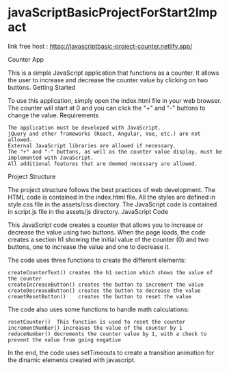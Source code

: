 # javaScriptBasicProjectForStart2Impact
link free host : https://javascriptbasic-project-counter.netlify.app/

Counter App

This is a simple JavaScript application that functions as a counter. It allows the user to increase and decrease the counter value by clicking on two buttons.
Getting Started

To use this application, simply open the index.html file in your web browser. The counter will start at 0 and you can click the "+" and "-" buttons to change the value.
Requirements

    The application must be developed with JavaScript.
    jQuery and other frameworks (React, Angular, Vue, etc.) are not allowed.
    External JavaScript libraries are allowed if necessary.
    The "+" and "-" buttons, as well as the counter value display, must be implemented with JavaScript.
    All additional features that are deemed necessary are allowed.

Project Structure

The project structure follows the best practices of web development. The HTML code is contained in the index.html file. All the styles are defined in style.css file in the assets/css directory. The JavaScript code is contained in script.js file in the assets/js directory.
JavaScript Code

This JavaScript code creates a counter that allows you to increase or decrease the value using two buttons. When the page loads, the code creates a section h1 showing the initial value of the counter (0) and two buttons, one to increase the value and one to decrease it.

The code uses three functions to create the different elements:

    createCounterText() creates the h1 section which shows the value of the counter
    createIncreaseButton() creates the button to increment the value
    createDecreaseButton() creates the button to decrease the value
    creaetResetButton()    creates the button to reset the value
The code also uses some functions to handle math calculations:

    resetCounter()  This function is used to reset the counter
    incrementNumber() increases the value of the counter by 1
    reduceNumber() decrements the counter value by 1, with a check to prevent the value from going negative

In the end, the code uses setTimeouts to create a transition animation for the dinamic elements created with javascript.
